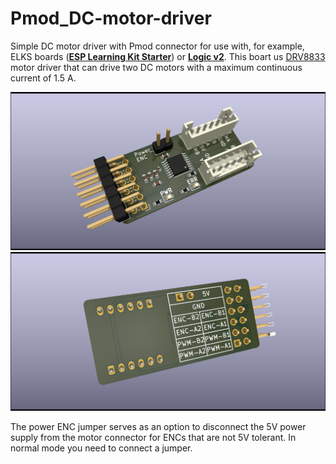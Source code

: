 # Pmod_DC-motor-driver
Simple DC motor driver with Pmod connector for use with, for example, ELKS boards ([**ESP Learning Kit Starter**](https://github.com/RoboticsBrno/RB3206-ELKS)) or [**Logic v2**](https://github.com/RoboticsBrno/RB3205-Logic/tree/main).
This boart us [DRV8833](https://www.ti.com/lit/ds/symlink/drv8833.pdf?ts=1706616937503&ref_url=https%253A%252F%252Fwww.google.com%252F) motor driver that can drive two DC motors with a maximum continuous current of 1.5 A.

![Espressif Systems](docs/F-render.png)
![Espressif Systems](docs/B-render.png)

The power ENC jumper serves as an option to disconnect the 5V power supply from the motor connector for ENCs that are not 5V tolerant. In normal mode you need to connect a jumper.